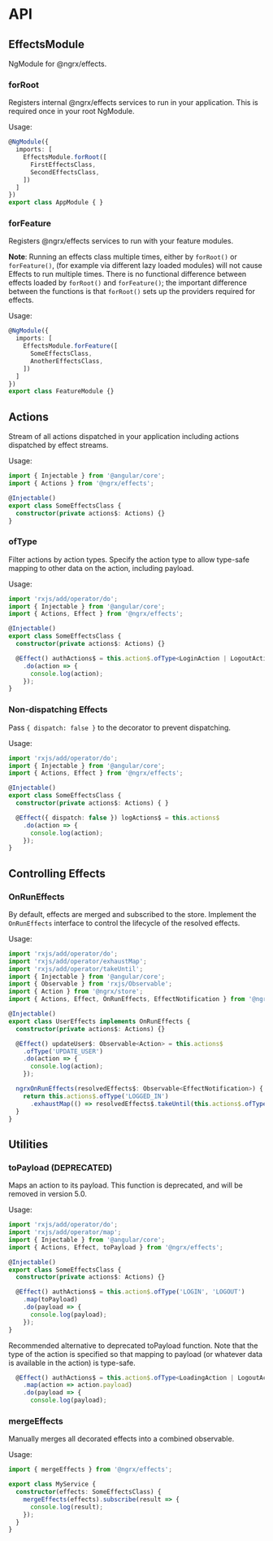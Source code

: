 # API

## EffectsModule

NgModule for @ngrx/effects.

### forRoot
Registers internal @ngrx/effects services to run in your application. This is required once in your root NgModule.

Usage:
```ts
@NgModule({
  imports: [
    EffectsModule.forRoot([
      FirstEffectsClass,
      SecondEffectsClass,
    ])
  ]
})
export class AppModule { }
```

### forFeature
Registers @ngrx/effects services to run with your feature modules.

**Note**: Running an effects class multiple times, either by `forRoot()` or `forFeature()`, (for example via different lazy loaded modules) will not cause Effects to run multiple times. There is no functional difference between effects loaded by `forRoot()` and `forFeature()`; the important difference between the functions is that `forRoot()` sets up the providers required for effects.

Usage:
```ts
@NgModule({
  imports: [
    EffectsModule.forFeature([
      SomeEffectsClass,
      AnotherEffectsClass,
    ])
  ]
})
export class FeatureModule {}
```

## Actions

Stream of all actions dispatched in your application including actions dispatched by effect streams.

Usage:
```ts
import { Injectable } from '@angular/core';
import { Actions } from '@ngrx/effects';

@Injectable()
export class SomeEffectsClass {
  constructor(private actions$: Actions) {}
}
```

### ofType

Filter actions by action types. Specify the action type to allow type-safe mapping to other data on the action, including payload.

Usage:
```ts
import 'rxjs/add/operator/do';
import { Injectable } from '@angular/core';
import { Actions, Effect } from '@ngrx/effects';

@Injectable()
export class SomeEffectsClass {
  constructor(private actions$: Actions) {}

  @Effect() authActions$ = this.action$.ofType<LoginAction | LogoutAction>('LOGIN', 'LOGOUT')
    .do(action => {
      console.log(action);
    });
}
```

### Non-dispatching Effects
Pass `{ dispatch: false }` to the decorator to prevent dispatching.

Usage:
```ts
import 'rxjs/add/operator/do';
import { Injectable } from '@angular/core';
import { Actions, Effect } from '@ngrx/effects';

@Injectable()
export class SomeEffectsClass {
  constructor(private actions$: Actions) { }

  @Effect({ dispatch: false }) logActions$ = this.actions$
    .do(action => {
      console.log(action);
    });
}
```

## Controlling Effects

### OnRunEffects
By default, effects are merged and subscribed to the store. Implement the `OnRunEffects` interface to control the lifecycle of the resolved effects.

Usage:
```ts
import 'rxjs/add/operator/do';
import 'rxjs/add/operator/exhaustMap';
import 'rxjs/add/operator/takeUntil';
import { Injectable } from '@angular/core';
import { Observable } from 'rxjs/Observable';
import { Action } from '@ngrx/store';
import { Actions, Effect, OnRunEffects, EffectNotification } from '@ngrx/effects';

@Injectable()
export class UserEffects implements OnRunEffects {
  constructor(private actions$: Actions) {}

  @Effect() updateUser$: Observable<Action> = this.actions$
    .ofType('UPDATE_USER')
    .do(action => {
      console.log(action);
    });

  ngrxOnRunEffects(resolvedEffects$: Observable<EffectNotification>) {
    return this.actions$.ofType('LOGGED_IN')
      .exhaustMap(() => resolvedEffects$.takeUntil(this.actions$.ofType('LOGGED_OUT')));
  }
}
```

## Utilities

### toPayload (DEPRECATED)
Maps an action to its payload. This function is deprecated, and will be removed in version 5.0.

Usage:
```ts
import 'rxjs/add/operator/do';
import 'rxjs/add/operator/map';
import { Injectable } from '@angular/core';
import { Actions, Effect, toPayload } from '@ngrx/effects';

@Injectable()
export class SomeEffectsClass {
  constructor(private actions$: Actions) {}

  @Effect() authActions$ = this.action$.ofType('LOGIN', 'LOGOUT')
    .map(toPayload)
    .do(payload => {
      console.log(payload);
    });
}
```

Recommended alternative to deprecated toPayload function. Note that the type
of the action is specified so that mapping to payload (or whatever data is available in the action) is type-safe.
```ts
  @Effect() authActions$ = this.action$.ofType<LoadingAction | LogoutAction>('LOGIN', 'LOGOUT')
    .map(action => action.payload)
    .do(payload => {
      console.log(payload);
```

### mergeEffects
Manually merges all decorated effects into a combined observable.

Usage:
```ts
import { mergeEffects } from '@ngrx/effects';

export class MyService {
  constructor(effects: SomeEffectsClass) {
    mergeEffects(effects).subscribe(result => {
      console.log(result);
    });
  }
}
```
